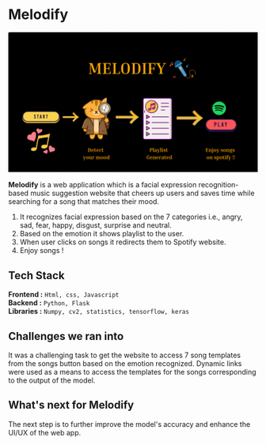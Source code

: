 # Melodify 	

![Banner](banner.gif)

**Melodify** is a web application which is a facial expression recognition-based music suggestion website that cheers up users and saves time while searching for a song that matches their mood.
1. It recognizes facial expression based on the 7 categories i.e., angry, sad, fear, happy, disgust, surprise and neutral.
2. Based on the emotion it shows playlist to the user.
3. When user clicks on songs it redirects them to Spotify website.
4. Enjoy songs !

## Tech Stack
**Frontend :** `Html, css, Javascript`</br>
**Backend :** `Python, Flask`<br/>
**Libraries :** `Numpy, cv2, statistics, tensorflow, keras`<br/>


## Challenges we ran into
It was a challenging task to get the website to access 7 song templates from the songs button based on the emotion recognized. Dynamic links were used as a means to access the templates for the songs corresponding to the output of the model.

## What's next for **Melodify**
The next step is to further improve the model's accuracy and enhance the UI/UX of the web app.
